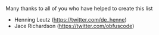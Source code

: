 Many thanks to all of you who have helped to create this list

- Henning Leutz (https://twitter.com/de_henne)
- Jace Richardson (https://twitter.com/obfuscode)